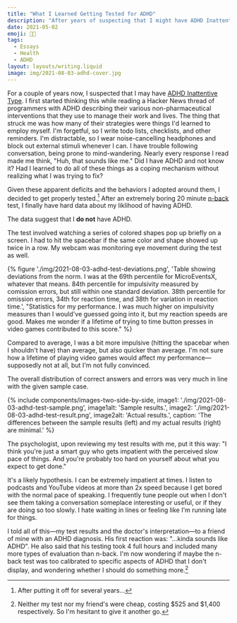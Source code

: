 ```yaml
---
title: "What I Learned Getting Tested for ADHD"
description: "After years of suspecting that I might have ADHD Inattentive Type, I finally got psychological testing. The results surprised me!"
date: 2021-05-02
emoji: 😵‍💫
tags:
  - Essays
  - Health
  - ADHD
layout: layouts/writing.liquid
image: img/2021-08-03-adhd-cover.jpg
---
```


For a couple of years now, I suspected that I may have [ADHD Inattentive Type](https://my.clevelandclinic.org/health/diseases/15253-attention-deficit-disorder-without-hyperactivity-add-in-adults). I first started thinking this while reading a Hacker News thread of programmers with ADHD describing their various non-pharmaceutical interventions that they use to manage their work and lives. The thing that struck me was how many of their strategies were things I'd learned to employ myself. I'm forgetful, so I write todo lists, checklists, and other reminders. I'm distractable, so I wear noise-cancelling headphones and block out external stimuli whenever I can. I have trouble following conversation, being prone to mind-wandering. Nearly every response I read made me think, "Huh, that sounds like me." Did I have ADHD and not know it? Had I learned to do all of these things as a coping mechanism without realizing what I was trying to fix?

Given these apparent deficits and the behaviors I adopted around them, I decided to get properly tested.[^1] After an extremely boring 20 minute [n-back](https://en.wikipedia.org/wiki/N-back) test, I finally have hard data about my liklihood of having ADHD.

The data suggest that I **do not** have ADHD.

The test involved watching a series of colored shapes pop up briefly on a screen. I had to hit the spacebar if the same color and shape showed up twice in a row. My webcam was monitoring eye movement during the test as well.

{% figure './img/2021-08-03-adhd-test-deviations.png', 'Table showing deviations from the norm. I was at the 69th percentile for MicroEventsX, whatever that means. 84th percentile for impulsivity measured by comission errors, but still within one standard deviation. 38th percentile for omission errors, 34th for reaction time, and 38th for variation in reaction time.', "Statistics for my performance. I was much higher on impulsivity measures than I would've guessed going into it, but my reaction speeds are good. Makes me wonder if a lifetime of trying to time button presses in video games contributed to this score." %}

Compared to average, I was a bit more impulsive (hitting the spacebar when I shouldn't have) than average, but also quicker than average. I'm not sure how a lifetime of playing video games would affect my performance—supposedly not at all, but I'm not fully convinced.

The overall distribution of correct answers and errors was very much in line with the given sample case.

{% include components/images-two-side-by-side,
  image1: './img/2021-08-03-adhd-test-sample.png',
  image1alt: 'Sample results.',
  image2: './img/2021-08-03-adhd-test-result.png',
  image2alt: 'Actual results.',
  caption: 'The differences between the sample results (left) and my actual results (right) are minimal.'
%}

The psychologist, upon reviewing my test results with me, put it this way: "I think you're just a smart guy who gets impatient with the perceived slow pace of things. And you're probably too hard on yourself about what you expect to get done."

It's a likely hypothesis. I can be extremely impatient at times. I listen to podcasts and YouTube videos at more than 2x speed because I get bored with the normal pace of speaking. I frequently tune people out when I don't see them taking a conversation someplace interesting or useful, or if they are doing so too slowly. I hate waiting in lines or feeling like I'm running late for things.

I told all of this—my test results and the doctor's interpretation—to a friend of mine with an ADHD diagnosis. His first reaction was: "...kinda sounds like ADHD". He also said that his testing took 4 full hours and included many more types of evaluation than n-back. I'm now wondering if maybe the n-back test was too calibrated to specific aspects of ADHD that I don't display, and wondering whether I should do something more.[^2]

[^1]: After putting it off for several years...

[^2]: Neither my test nor my friend's were cheap, costing $525 and $1,400 respectively. So I'm hesitant to give it another go.